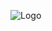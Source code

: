 

![Logo](https://github.com/leandrodays/DoctorCare/assets/126205901/0f7ddb2d-4686-41a7-b2a3-181e195949dd)



